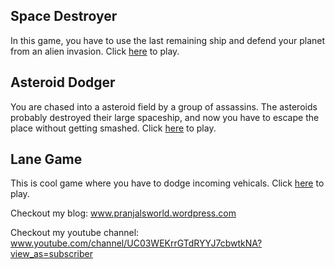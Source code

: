## Space Destroyer
In this game, you have to use the last remaining ship and defend your planet from an alien invasion. Click [here](shooter/shooter.html) to play.

## Asteroid Dodger
You are chased into a asteroid field by a group of assassins. The asteroids probably destroyed their large spaceship, and now you have to escape the place without getting smashed. Click [here](obstacleAvoider/Basic.html) to play.

## Lane Game
This is cool game where you have to dodge incoming vehicals. Click [here](Lane_Game/laneGame) to play.

Checkout my blog: www.pranjalsworld.wordpress.com

Checkout my youtube channel: www.youtube.com/channel/UC03WEKrrGTdRYYJ7cbwtkNA?view_as=subscriber
